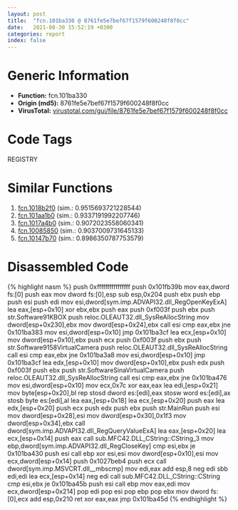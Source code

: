 ```yaml
---
layout: post
title:  "fcn.101ba330 @ 8761fe5e7bef67f1579f600248f8f0cc"
date:   2021-08-30 15:52:19 +0300
categories: report
index: false
---
```


# Generic Information
- **Function:** fcn.101ba330
- **Origin (md5):** 8761fe5e7bef67f1579f600248f8f0cc
- **VirusTotal:** [virustotal.com/gui/file/8761fe5e7bef67f1579f600248f8f0cc][virustotal_ref]

# Code Tags
<span class="tag" id="REGISTRY">REGISTRY</span>


# Similar Functions

1. [fcn.1018b2f0][similar_1_ref] (sim.: 0.9515693721228544)
2. [fcn.101aa1b0][similar_2_ref] (sim.: 0.9337191992207746)
3. [fcn.1017a4b0][similar_3_ref] (sim.: 0.9072023558060341)
4. [fcn.10085850][similar_4_ref] (sim.: 0.9037009731645133)
5. [fcn.10147b70][similar_5_ref] (sim.: 0.8986350787753579)


# Disassembled Code

{% highlight nasm %}
push 0xffffffffffffffff
push 0x101fb39b
mov eax,dword fs:[0]
push eax
mov dword fs:[0],esp
sub esp,0x204
push ebx
push ebp
push esi
push edi
mov esi,dword[sym.imp.ADVAPI32.dll_RegOpenKeyExA]
lea eax,[esp+0x10]
xor ebx,ebx
push eax
push 0xf003f
push ebx
push str.Software91KBOX
push reloc.OLEAUT32.dll_SysReAllocString
mov dword[esp+0x230],ebx
mov dword[esp+0x24],ebx
call esi
cmp eax,ebx
jne 0x101ba383
mov esi,dword[esp+0x10]
jmp 0x101ba3cf
lea ecx,[esp+0x10]
mov dword[esp+0x10],ebx
push ecx
push 0xf003f
push ebx
push str.Software9158VirtualCamera
push reloc.OLEAUT32.dll_SysReAllocString
call esi
cmp eax,ebx
jne 0x101ba3a8
mov esi,dword[esp+0x10]
jmp 0x101ba3cf
lea edx,[esp+0x10]
mov dword[esp+0x10],ebx
push edx
push 0xf003f
push ebx
push str.SoftwareSinaVirtualCamera
push reloc.OLEAUT32.dll_SysReAllocString
call esi
cmp eax,ebx
jne 0x101ba476
mov esi,dword[esp+0x10]
mov ecx,0x7c
xor eax,eax
lea edi,[esp+0x21]
mov byte[esp+0x20],bl
rep stosd dword es:[edi],eax
stosw word es:[edi],ax
stosb byte es:[edi],al
lea eax,[esp+0x18]
lea ecx,[esp+0x20]
push eax
lea edx,[esp+0x20]
push ecx
push edx
push ebx
push str.MainRun
push esi
mov dword[esp+0x28],esi
mov dword[esp+0x30],0x1f3
mov dword[esp+0x34],ebx
call dword[sym.imp.ADVAPI32.dll_RegQueryValueExA]
lea eax,[esp+0x20]
lea ecx,[esp+0x14]
push eax
call sub.MFC42.DLL_CString::CString_3
mov ebp,dword[sym.imp.ADVAPI32.dll_RegCloseKey]
cmp esi,ebx
je 0x101ba430
push esi
call ebp
xor esi,esi
mov dword[esp+0x10],esi
mov ecx,dword[esp+0x14]
push 0x1027beb4
push ecx
call dword[sym.imp.MSVCRT.dll__mbscmp]
mov edi,eax
add esp,8
neg edi
sbb edi,edi
lea ecx,[esp+0x14]
neg edi
call sub.MFC42.DLL_CString::CString
cmp esi,ebx
je 0x101ba45b
push esi
call ebp
mov eax,edi
mov ecx,dword[esp+0x214]
pop edi
pop esi
pop ebp
pop ebx
mov dword fs:[0],ecx
add esp,0x210
ret 
xor eax,eax
jmp 0x101ba45d
{% endhighlight %}


[similar_1_ref]: /report/fcn.1018b2f0@8761fe5e7bef67f1579f600248f8f0cc
[similar_2_ref]: /report/fcn.101aa1b0@8761fe5e7bef67f1579f600248f8f0cc
[similar_3_ref]: /report/fcn.1017a4b0@8761fe5e7bef67f1579f600248f8f0cc
[similar_4_ref]: /report/fcn.10085850@8761fe5e7bef67f1579f600248f8f0cc
[similar_5_ref]: /report/fcn.10147b70@8761fe5e7bef67f1579f600248f8f0cc
[virustotal_ref]: https://www.virustotal.com/gui/file/8761fe5e7bef67f1579f600248f8f0cc